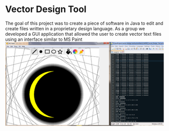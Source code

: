 # Vector Design Tool
The goal of this project was to create a piece of software in Java to edit and create files written in a proprietary design language. As a group we developed a GUI application that allowed the user to create vector text files using an interface similar to MS Paint
![Sample Picture](/sample.png)
